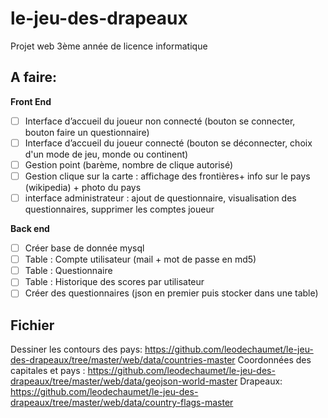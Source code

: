 # le-jeu-des-drapeaux
Projet web 3ème année de licence informatique

## A faire:

<b>Front End</b>
- [ ] Interface d’accueil du joueur non connecté (bouton se connecter, bouton faire un questionnaire)
- [ ] Interface d’accueil du joueur connecté (bouton se déconnecter, choix d'un mode de jeu, monde ou continent)
- [ ] Gestion point (barème, nombre de clique autorisé)
- [ ] Gestion clique sur la carte : affichage des frontières+ info sur le pays (wikipedia) + photo du pays
- [ ] interface administrateur : ajout de questionnaire, visualisation des questionnaires, supprimer les comptes joueur

<b>Back end</b>
- [ ] Créer base de donnée mysql
- [ ] Table : Compte utilisateur (mail + mot de passe en md5)
- [ ] Table : Questionnaire
- [ ] Table : Historique des scores par utilisateur
- [ ] Créer des questionnaires (json en premier puis stocker dans une table)

## Fichier
Dessiner les contours des pays: https://github.com/leodechaumet/le-jeu-des-drapeaux/tree/master/web/data/countries-master
Coordonnées des capitales et pays : https://github.com/leodechaumet/le-jeu-des-drapeaux/tree/master/web/data/geojson-world-master
Drapeaux: https://github.com/leodechaumet/le-jeu-des-drapeaux/tree/master/web/data/country-flags-master
